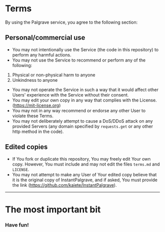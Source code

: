 # Terms
By using the Palgrave service, you agree to the following section:

## Personal/commercial use
* You may not intentionally use the Service (the code in this repository) to perform any harmful actions.
* You may not use the Service to recommend or perform any of the following:
1. Physical or non-physical harm to anyone
2. Unkindness to anyone
* You may not operate the Service in such a way that it would affect other Users' experience with the Service without their consent.
* You may edit your own copy in any way that complies with the License. (https://mit-license.org)
* You may not in any way recommend or endorse any other User to violate these Terms.
* You may not deliberately attempt to cause a DoS/DDoS attack on any provided Servers (any domain specified by `requests.get` or any other http method in the code). 

## Edited copies
* If You fork or duplicate this repository, You may freely edit Your own copy. However, You must include and may not edit the files `terms.md` and `LICENSE`.
* You may not attempt to make any User of Your edited copy believe that it is the original copy of InstantPalgrave, and if asked, You must provide the link (https://github.com/kaiete/InstantPalgrave).

-----------------

# The most important bit
### Have fun!
